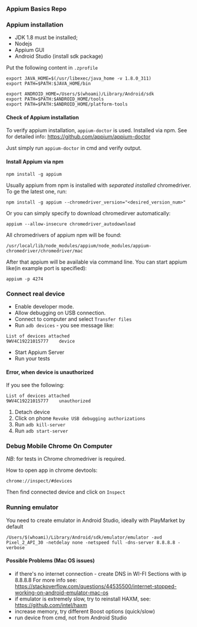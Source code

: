 ### Appium Basics Repo

### Appium installation
- JDK 1.8 must be installed;
- Nodejs 
- Appium GUI
- Android Studio (install sdk package)

Put the following content in `.zprofile`

```
export JAVA_HOME=$(/usr/libexec/java_home -v 1.8.0_311)
export PATH=$PATH:$JAVA_HOME/bin

export ANDROID_HOME=/Users/$(whoami)/Library/Android/sdk
export PATH=$PATH:$ANDROID_HOME/tools
export PATH=$PATH:$ANDROID_HOME/platform-tools
```

#### Check of Appium installation
To verify appium installation, `appium-doctor` is used. Installed via npm. See for detailed info:
https://github.com/appium/appium-doctor

Just simply run `appium-doctor` in cmd and verify output.
#### Install Appium via npm
`npm install -g appium`

Usually appium from npm is installed with *separated installed* chromedriver.
To ge the latest one, run:

`npm install -g appium --chromedriver_version="<desired_version_num>"`

Or you can simply specify to download chromedirver automatically:

```appium --allow-insecure chromedriver_autodownload```

All chromedrivers of appium npm will be found:

```/usr/local/lib/node_modules/appium/node_modules/appium-chromedriver/chromedriver/mac```

After that appium will be available via command line.
You can start appium like(in example port is specified):

```appium -p 4274```

### Connect real device
- Enable developer mode. 
- Allow debugging on USB connection. 
- Connect to computer and select `Transfer files`
- Run `adb devices` - you see message like:
```➜  ~ adb devices
List of devices attached
9WV4C19221015777	device
```
- Start Appium Server
- Run your tests

#### Error, when device is unauthorized
If you see the following:
```➜  ~ adb devices
List of devices attached
9WV4C19221015777	unauthorized
```
1. Detach device
2. Click on phone `Revoke USB debugging authorizations`
3. Run `adb kill-server`
4. Run `adb start-server`


### Debug Mobile Chrome On Computer  
*NB*: for tests in Chrome chromedriver is required.

How to open app in chrome devtools:

`chrome://inspect/#devices`

Then find connected device and click on `Inspect`

### Running emulator
You need to create emulator in Android Studio, ideally with PlayMarket by default 

```
/Users/$(whoami)/Library/Android/sdk/emulator/emulator -avd  Pixel_2_API_30 -netdelay none -netspeed full -dns-server 8.8.8.8 -verbose
```

#### Possible Problems (Mac OS issues)

- if there's no internet connection - create DNS in WI-FI Sections with ip 8.8.8.8
For more info see: https://stackoverflow.com/questions/44535500/internet-stopped-working-on-android-emulator-mac-os
- if emulator is extremely slow, try to reinstall HAXM, see: 
https://github.com/intel/haxm
- increase memory, try different Boost options (quick/slow)
- run device from cmd, not from Android Studio